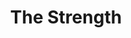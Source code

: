 ---
pid: llp326
title: The Strength
location_transcription: Franklin Square
coordinates: "[-75.150561343168, 39.95587239725]"
zipcode: '19115'
gen_neighborhood: Northeast Philadelphia
neighborhood: Bustleton,Somerton
outside_phl: 
age: '11'
age_range: 6-13
instagram: 
image_file_name: llp_326.jpg
proposal_transcription: |-
  Accountant: Woman
  $

  Accountant: Man
  $$$
topic: Business,Human Rights,Inequality,Women
topic_summary: 0, 0, 0, 0, 0
type: 2D,Conceptual,Image
keywords_other: income inequality, inequality, gender, gender parity
credit: "#girls are strong Nicole Teisin"
image_labels: 
twitter: 
facebook: 
permalink: "/monuments/llp326/"
layout: item-page
---